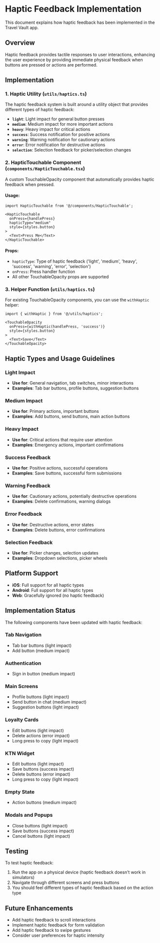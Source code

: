 # Haptic Feedback Implementation

This document explains how haptic feedback has been implemented in the Travel Vault app.

## Overview

Haptic feedback provides tactile responses to user interactions, enhancing the user experience by providing immediate physical feedback when buttons are pressed or actions are performed.

## Implementation

### 1. Haptic Utility (`utils/haptics.ts`)

The haptic feedback system is built around a utility object that provides different types of haptic feedback:

- **`light`**: Light impact for general button presses
- **`medium`**: Medium impact for more important actions
- **`heavy`**: Heavy impact for critical actions
- **`success`**: Success notification for positive actions
- **`warning`**: Warning notification for cautionary actions
- **`error`**: Error notification for destructive actions
- **`selection`**: Selection feedback for picker/selection changes

### 2. HapticTouchable Component (`components/HapticTouchable.tsx`)

A custom TouchableOpacity component that automatically provides haptic feedback when pressed.

#### Usage:
```tsx
import HapticTouchable from '@/components/HapticTouchable';

<HapticTouchable
  onPress={handlePress}
  hapticType="medium"
  style={styles.button}
>
  <Text>Press Me</Text>
</HapticTouchable>
```

#### Props:
- `hapticType`: Type of haptic feedback ('light', 'medium', 'heavy', 'success', 'warning', 'error', 'selection')
- `onPress`: Press handler function
- All other TouchableOpacity props are supported

### 3. Helper Function (`utils/haptics.ts`)

For existing TouchableOpacity components, you can use the `withHaptic` helper:

```tsx
import { withHaptic } from '@/utils/haptics';

<TouchableOpacity
  onPress={withHaptic(handlePress, 'success')}
  style={styles.button}
>
  <Text>Save</Text>
</TouchableOpacity>
```

## Haptic Types and Usage Guidelines

### Light Impact
- **Use for**: General navigation, tab switches, minor interactions
- **Examples**: Tab bar buttons, profile buttons, suggestion buttons

### Medium Impact
- **Use for**: Primary actions, important buttons
- **Examples**: Add buttons, send buttons, main action buttons

### Heavy Impact
- **Use for**: Critical actions that require user attention
- **Examples**: Emergency actions, important confirmations

### Success Feedback
- **Use for**: Positive actions, successful operations
- **Examples**: Save buttons, successful form submissions

### Warning Feedback
- **Use for**: Cautionary actions, potentially destructive operations
- **Examples**: Delete confirmations, warning dialogs

### Error Feedback
- **Use for**: Destructive actions, error states
- **Examples**: Delete buttons, error confirmations

### Selection Feedback
- **Use for**: Picker changes, selection updates
- **Examples**: Dropdown selections, picker wheels

## Platform Support

- **iOS**: Full support for all haptic types
- **Android**: Full support for all haptic types
- **Web**: Gracefully ignored (no haptic feedback)

## Implementation Status

The following components have been updated with haptic feedback:

### Tab Navigation
- Tab bar buttons (light impact)
- Add button (medium impact)

### Authentication
- Sign in button (medium impact)

### Main Screens
- Profile buttons (light impact)
- Send button in chat (medium impact)
- Suggestion buttons (light impact)

### Loyalty Cards
- Edit buttons (light impact)
- Delete actions (error impact)
- Long press to copy (light impact)

### KTN Widget
- Edit buttons (light impact)
- Save buttons (success impact)
- Delete buttons (error impact)
- Long press to copy (light impact)

### Empty State
- Action buttons (medium impact)

### Modals and Popups
- Close buttons (light impact)
- Save buttons (success impact)
- Cancel buttons (light impact)

## Testing

To test haptic feedback:

1. Run the app on a physical device (haptic feedback doesn't work in simulators)
2. Navigate through different screens and press buttons
3. You should feel different types of haptic feedback based on the action type

## Future Enhancements

- Add haptic feedback to scroll interactions
- Implement haptic feedback for form validation
- Add haptic feedback to swipe gestures
- Consider user preferences for haptic intensity 